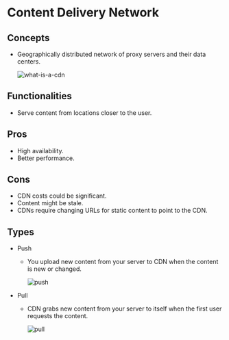 # Content Delivery Network

## Concepts
- Geographically distributed network of proxy servers and their data centers.

  ![what-is-a-cdn](https://user-images.githubusercontent.com/8989447/149716692-5b91acd3-09a0-4773-a818-0c22429038da.png)

## Functionalities
- Serve content from locations closer to the user.

## Pros
- High availability.
- Better performance.

## Cons
- CDN costs could be significant.
- Content might be stale.
- CDNs require changing URLs for static content to point to the CDN.

## Types
- Push
   - You upload new content from your server to CDN when the content is new or changed.
     
     ![push](https://user-images.githubusercontent.com/8989447/149717231-8acab97d-ec06-4e6a-96b0-60b81f0bf3b0.png)
- Pull
   - CDN grabs new content from your server to itself when the first user requests the content.

     ![pull](https://user-images.githubusercontent.com/8989447/149717254-17fea23f-934b-4684-8531-bea03a079069.png)
